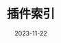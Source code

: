 ---
title: 插件索引
cover: /assets/images/cover3.jpg
icon: fa-solid fa-plug
date: 2023-11-22
order: 7
---